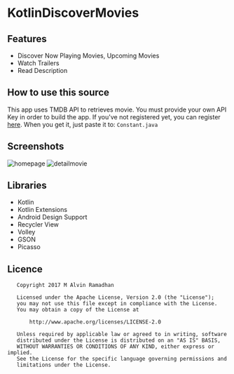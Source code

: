 # KotlinDiscoverMovies

## Features
- Discover Now Playing Movies, Upcoming Movies
- Watch Trailers
- Read Description

## How to use this source
This app uses TMDB API to retrieves movie. You must provide your own API Key in order to build the app. If you've not registered yet,
you can register [here](https://www.themoviedb.org/account/signup). When you get it, just paste it to:  `Constant.java`

## Screenshots
![homepage](https://user-images.githubusercontent.com/24661720/30311308-d64c63bc-97be-11e7-94b5-1f928a3f8207.png)
![detailmovie](https://user-images.githubusercontent.com/24661720/30310954-4a826134-97bd-11e7-83df-f27de332c240.png)

## Libraries

- Kotlin
- Kotlin Extensions
- Android Design Support
- Recycler View
- Volley
- GSON
- Picasso

## Licence

```
   Copyright 2017 M Alvin Ramadhan

   Licensed under the Apache License, Version 2.0 (the "License");
   you may not use this file except in compliance with the License.
   You may obtain a copy of the License at

       http://www.apache.org/licenses/LICENSE-2.0

   Unless required by applicable law or agreed to in writing, software
   distributed under the License is distributed on an "AS IS" BASIS,
   WITHOUT WARRANTIES OR CONDITIONS OF ANY KIND, either express or implied.
   See the License for the specific language governing permissions and
   limitations under the License.
   ```
